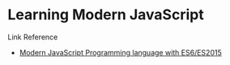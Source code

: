 # Learning Modern JavaScript

Link Reference

- [Modern JavaScript Programming language with ES6/ES2015](https://kobkrit.com/react-native-tutorial-lecture-2-modern-javascript-programming-language-with-es6-es2015-98eefadf6b0d)